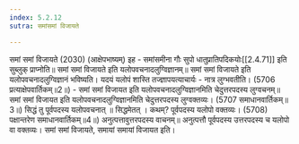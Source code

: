 ```yaml
---
index: 5.2.12
sutra: समांसमां विजायते

---
```

 समां समां विजायते (2030)   (आक्षेपभाष्यम्) इह  - समांसमीना गौः सुपो धातुप्रातिपदिकयोः[[2.4.71]] इति सुब्लुक् प्राप्नोति॥ समां समां विजायते इति यलोपवचनादलुग्विज्ञानम्॥ समां समां विजायते इति यलोपवचनादलुग्विज्ञानं भविष्यति। यदयं यलोपं शास्ति तज्ज्ञापयत्याचार्यः  - नात्र लुग्भवतीति। (5706 प्रत्याक्षेपवार्तिकम्॥2॥) - समां समां विजायत इति यलोपवचनादलुग्विज्ञानमिति चेदुत्तरपदस्य लुग्वचनम्॥ समां समां विजायत इति यलोपवचनादलुग्विज्ञानमिति चेदुत्तरपदस्य लुग्वक्तव्यः। (5707 समाधानवार्तिकम्॥3॥) सिद्धं तु पूर्वपदस्य यलोपवचनात् ॥ सिद्धमेतत् ।  कथम्? पूर्वपदस्य यलोपो वक्तव्यः। (5708) पक्षान्तरेण समाधानवार्तिकम्॥4॥) अनुत्पत्तावुत्तरपदस्य वाचनम्॥ अनुत्पत्तौ पूर्वपदस्य उत्तरपदस्य च यलोपो वा वक्तव्यः। समां समां विजायते, समायां समायां विजायत इति। 
